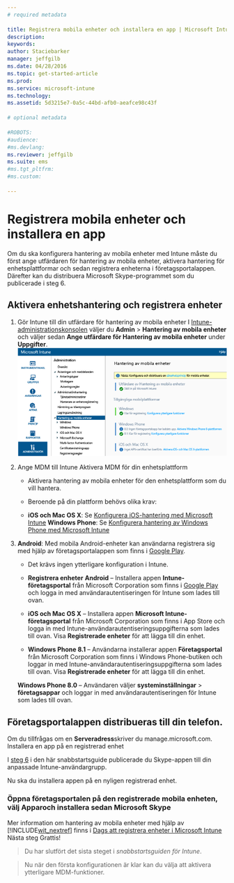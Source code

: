 ```yaml
---
# required metadata

title: Registrera mobila enheter och installera en app | Microsoft Intune
description:
keywords:
author: Staciebarker
manager: jeffgilb
ms.date: 04/28/2016
ms.topic: get-started-article
ms.prod:
ms.service: microsoft-intune
ms.technology:
ms.assetid: 5d3215e7-0a5c-44bd-afb0-aeafce98c43f

# optional metadata

#ROBOTS:
#audience:
#ms.devlang:
ms.reviewer: jeffgilb
ms.suite: ems
#ms.tgt_pltfrm:
#ms.custom:

---
```


# Registrera mobila enheter och installera en app
Om du ska konfigurera hantering av mobila enheter med Intune måste du först ange utfärdaren för hantering av mobila enheter, aktivera hantering för enhetsplattformar och sedan registrera enheterna i företagsportalappen. Därefter kan du distribuera Microsoft Skype-programmet som du publicerade i steg 6.

## Aktivera enhetshantering och registrera enheter

1.  Gör Intune till din utfärdare för hantering av mobila enheter  I [Intune-administrationskonsolen](https://manage.microsoft.com/) väljer du **Admin** > **Hantering av mobila enheter** och väljer sedan **Ange utfärdare för Hantering av mobila enheter** under **Uppgifter**.
    ![Klicka på **Ja** i dialogrutan Ange utfärdare för Hantering av mobila enheter. Administrationskonsolen.](./media/mdmAuthority.png)

2.  Ange MDM till Intune Aktivera MDM för din enhetsplattform

    -   Aktivera hantering av mobila enheter för den enhetsplattform som du vill hantera.

    -   Beroende på din plattform behövs olika krav:

    -   **iOS och Mac OS X**: Se [Konfigurera iOS-hantering med Microsoft Intune](/intune/deploy-use/set-up-ios-and-mac-management-with-microsoft-intune) **Windows Phone**: Se [Konfigurera hantering av Windows Phone med Microsoft Intune](/intune/deploy-use/set-up-windows-phone-management-with-microsoft-intune)

3.  **Android**: Med mobila Android-enheter kan användarna registrera sig med hjälp av företagsportalappen som finns i [Google Play](https://play.google.com/store/apps/details?id=com.skype.raider).

    -   Det krävs ingen ytterligare konfiguration i Intune.

    -   **Registrera enheter** **Android** – Installera appen **Intune-företagsportal** från Microsoft Corporation som finns i [Google Play](http://go.microsoft.com/fwlink/p/?LinkId=386612) och logga in med användarautentiseringen för Intune som lades till ovan.

    -   **iOS och Mac OS X** – Installera appen **Microsoft Intune-företagsportal** från Microsoft Corporation som finns i App Store och logga in med Intune-användarautentiseringsuppgifterna som lades till ovan.  Visa **Registrerade enheter** för att lägga till din enhet.

    -   **Windows Phone 8.1** – Användarna installerar appen **Företagsportal** från Microsoft Corporation som finns i Windows Phone-butiken och loggar in med Intune-användarautentiseringsuppgifterna som lades till ovan. Visa **Registrerade enheter** för att lägga till din enhet.

    **Windows Phone 8.0**  – Användaren väljer **systeminställningar** &gt; **företagsappar** och loggar in med användarautentiseringen för Intune som lades till ovan.

## Företagsportalappen distribueras till din telefon.
Om du tillfrågas om en **Serveradress**skriver du manage.microsoft.com. Installera en app på en registrerad enhet

I [steg 6](start-with-a-paid-subscription-to-microsoft-intune-step-6.md) i den här snabbstartsguide publicerade du Skype-appen till din anpassade Intune-användargrupp.

Nu ska du installera appen på en nyligen registrerad enhet.


### Öppna företagsportalen på den registrerade mobila enheten, välj **Appar**och installera sedan **Microsoft Skype**
Mer information om hantering av mobila enheter med hjälp av [!INCLUDE[wit_nextref](../includes/wit_nextref_md.md)] finns i [Dags att registrera enheter i Microsoft Intune](/intune/deploy-use/get-ready-to-enroll-devices-in-microsoft-intune) Nästa steg Grattis!

>Du har slutfört det sista steget i *snabbstartsguiden för Intune*.

>Nu när den första konfigurationen är klar kan du välja att aktivera ytterligare MDM-funktioner.  


<!--HONumber=May16_HO2-->


